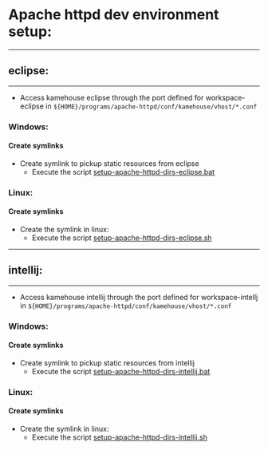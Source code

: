 # Apache httpd dev environment setup:

*********************

## eclipse:

*********************

- Access kamehouse eclipse through the port defined for workspace-eclipse in `${HOME}/programs/apache-httpd/conf/kamehouse/vhost/*.conf`

### Windows:

#### Create symlinks

- Create symlink to pickup static resources from eclipse
  - Execute the script [setup-apache-httpd-dirs-eclipse.bat](scripts/setup-apache-httpd-dirs-eclipse.bat)

### Linux:

#### Create symlinks

- Create the symlink in linux:
  - Execute the script [setup-apache-httpd-dirs-eclipse.sh](scripts/setup-apache-httpd-dirs-eclipse.sh)

*********************

## intellij:

*********************

- Access kamehouse intellij through the port defined for workspace-intellj in `${HOME}/programs/apache-httpd/conf/kamehouse/vhost/*.conf`

### Windows:

#### Create symlinks

- Create symlink to pickup static resources from intellij
  - Execute the script [setup-apache-httpd-dirs-intellij.bat](scripts/setup-apache-httpd-dirs-intellij.bat)

### Linux:

#### Create symlinks

- Create the symlink in linux:
  - Execute the script [setup-apache-httpd-dirs-intellij.sh](scripts/setup-apache-httpd-dirs-intellij.sh)

